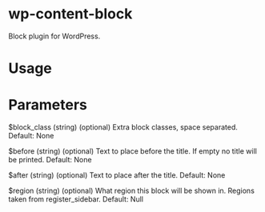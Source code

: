 wp-content-block
================

Block plugin for WordPress.

Usage
=====

<?php echo wcb_output($block_class, $before, $after, $region); ?>

Parameters
==========

$block_class
	(string) (optional) Extra block classes, space separated.
	Default: None
	
$before
	(string) (optional) Text to place before the title.	If empty no title will be printed.
	Default: None
	
$after
	(string) (optional) Text to place after the title.
	Default: None
	
$region
	(string) (optional) What region this block will be shown in. Regions taken from register_sidebar.
	Default: Null

